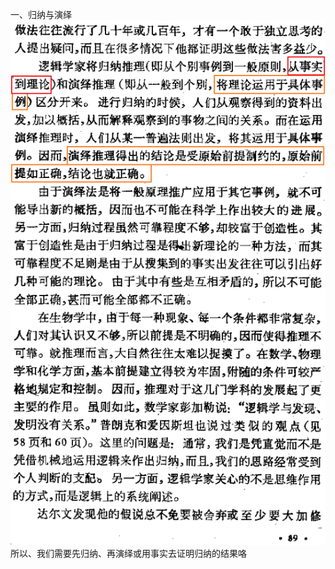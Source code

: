 一、归纳与演绎  
![photo](/books/2018040607-TheArtOfScientificInvestigation/photo/021.png)  
所以、我们需要先归纳、再演绎或用事实去证明归纳的结果咯  
